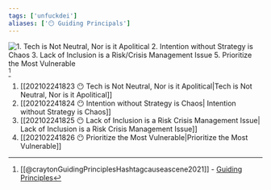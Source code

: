 ```yaml
---
tags: ['unfuckdei']
aliases: ['😶 Guiding Principals']
---
```


![1.  Tech is Not Neutral, Nor is it Apolitical
2.  Intention without Strategy is Chaos
3.  Lack of Inclusion is a Risk/Crisis Management Issue
5.  Prioritize the Most Vulnerable](https://hashtagcauseascene.com/wp-content/uploads/2021/02/cas-guiding-principles-tw-post-768x384.png)[^1]

1.  [[202102241823 😶 Tech is Not Neutral, Nor is it Apolitical|Tech is Not Neutral, Nor is it Apolitical]]
2.  [[202102241824 😶 Intention without Strategy is Chaos| Intention without Strategy is Chaos]]
3.  [[202102241825 😶 Lack of Inclusion is a Risk Crisis Management Issue| Lack of Inclusion is a Risk Crisis Management Issue]]
5.  [[202102241826 😶 Prioritize the Most Vulnerable|Prioritize the Most Vulnerable]]

[^1]: [[@craytonGuidingPrinciplesHashtagcauseascene2021]] - [Guiding Principles](https://hashtagcauseascene.com/guiding-principles/)

